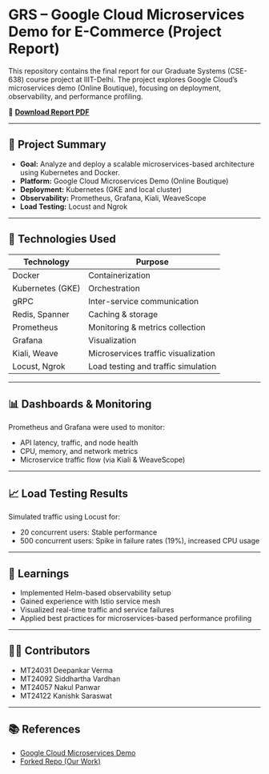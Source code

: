 # GRS – Google Cloud Microservices Demo for E-Commerce (Project Report)

This repository contains the final report for our Graduate Systems (CSE-638) course project at IIIT-Delhi. The project explores Google Cloud’s microservices demo (Online Boutique), focusing on deployment, observability, and performance profiling.

📄 **[Download Report PDF](./report.pdf)**

---

## 📌 Project Summary

- **Goal:** Analyze and deploy a scalable microservices-based architecture using Kubernetes and Docker.
- **Platform:** Google Cloud Microservices Demo (Online Boutique)
- **Deployment:** Kubernetes (GKE and local cluster)
- **Observability:** Prometheus, Grafana, Kiali, WeaveScope
- **Load Testing:** Locust and Ngrok

---

## 🧪 Technologies Used

| Technology        | Purpose                            |
|------------------|------------------------------------|
| Docker           | Containerization                   |
| Kubernetes (GKE) | Orchestration                      |
| gRPC             | Inter-service communication        |
| Redis, Spanner   | Caching & storage                  |
| Prometheus       | Monitoring & metrics collection    |
| Grafana          | Visualization                      |
| Kiali, Weave     | Microservices traffic visualization|
| Locust, Ngrok    | Load testing and traffic simulation|

---

## 📊 Dashboards & Monitoring

Prometheus and Grafana were used to monitor:

- API latency, traffic, and node health
- CPU, memory, and network metrics
- Microservice traffic flow (via Kiali & WeaveScope)

---

## 📈 Load Testing Results

Simulated traffic using Locust for:
- 20 concurrent users: Stable performance
- 500 concurrent users: Spike in failure rates (19%), increased CPU usage

---

## 🧠 Learnings

- Implemented Helm-based observability setup
- Gained experience with Istio service mesh
- Visualized real-time traffic and service failures
- Applied best practices for microservices-based performance profiling

---

## 👨‍💻 Contributors

- MT24031 Deepankar Verma  
- MT24092 Siddhartha Vardhan  
- MT24057 Nakul Panwar  
- MT24122 Kanishk Saraswat

---

## 📚 References

- [Google Cloud Microservices Demo](https://github.com/GoogleCloudPlatform/microservices-demo)
- [Forked Repo (Our Work)](https://github.com/deepankar-MT24031/GRS_GOOGLE_PROJECT)
